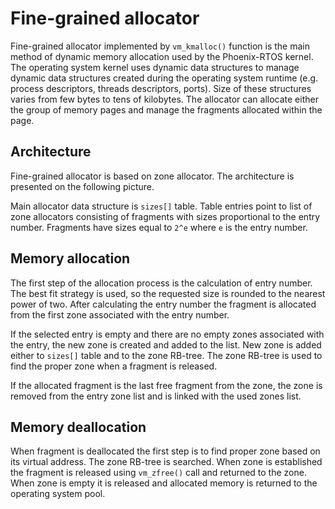 # Fine-grained allocator

Fine-grained allocator implemented by `vm_kmalloc()` function is the main method of dynamic memory allocation used by
the Phoenix-RTOS kernel. The operating system kernel uses dynamic data structures to manage dynamic data structures
created during the operating system runtime (e.g. process descriptors, threads descriptors, ports). Size of these
structures varies from few bytes to tens of kilobytes. The allocator can allocate either the group of memory pages and
manage the fragments allocated within the page.

## Architecture

Fine-grained allocator is based on zone allocator. The architecture is presented on the following picture.

Main allocator data structure is `sizes[]` table. Table entries point to list of zone allocators consisting of fragments
with sizes proportional to the entry number. Fragments have sizes equal to `2^e` where `e` is the entry number.

## Memory allocation

The first step of the allocation process is the calculation of entry number. The best fit strategy is used, so the
requested size is rounded to the nearest power of two. After calculating the entry number the fragment is allocated
from the first zone associated with the entry number.

If the selected entry is empty and there are no empty zones associated with the entry, the new zone is created and added
to the list. New zone is added either to `sizes[]` table and to the zone RB-tree. The zone RB-tree is used to find the
proper zone when a fragment is released.

If the allocated fragment is the last free fragment from the zone, the zone is removed from the entry zone list and is
linked with the used zones list.

## Memory deallocation

When fragment is deallocated the first step is to find proper zone based on its virtual address. The zone RB-tree is
searched. When zone is established the fragment is released using `vm_zfree()` call and returned to the zone. When zone
is empty it is released and allocated memory is returned to the operating system pool.
